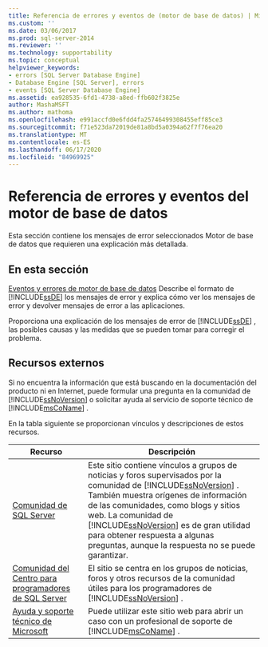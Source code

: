 ```yaml
---
title: Referencia de errores y eventos de (motor de base de datos) | Microsoft Docs
ms.custom: ''
ms.date: 03/06/2017
ms.prod: sql-server-2014
ms.reviewer: ''
ms.technology: supportability
ms.topic: conceptual
helpviewer_keywords:
- errors [SQL Server Database Engine]
- Database Engine [SQL Server], errors
- events [SQL Server Database Engine]
ms.assetid: ea928535-6fd1-4738-a8ed-ffb602f3825e
author: MashaMSFT
ms.author: mathoma
ms.openlocfilehash: e991accfd0e6fdd4fa25746499308455eff85ce3
ms.sourcegitcommit: f71e523da72019de81a8bd5a0394a62f7f76ea20
ms.translationtype: MT
ms.contentlocale: es-ES
ms.lasthandoff: 06/17/2020
ms.locfileid: "84969925"
---
```

# <a name="errors-and-events-reference-database-engine"></a>Referencia de errores y eventos del motor de base de datos

Esta sección contiene los mensajes de error seleccionados Motor de base de datos que requieren una explicación más detallada.
  
## <a name="in-this-section"></a>En esta sección  
 [Eventos y errores de motor de base de datos](database-engine-events-and-errors.md) Describe el formato de [!INCLUDE[ssDE](../../includes/ssde-md.md)] los mensajes de error y explica cómo ver los mensajes de error y devolver mensajes de error a las aplicaciones.  
  
 Proporciona una explicación de los mensajes de error de [!INCLUDE[ssDE](../../includes/ssde-md.md)] , las posibles causas y las medidas que se pueden tomar para corregir el problema.  
  
## <a name="external-resources"></a>Recursos externos  
 Si no encuentra la información que está buscando en la documentación del producto ni en Internet, puede formular una pregunta en la comunidad de [!INCLUDE[ssNoVersion](../../includes/ssnoversion-md.md)] o solicitar ayuda al servicio de soporte técnico de [!INCLUDE[msCoName](../../includes/msconame-md.md)] .  
  
 En la tabla siguiente se proporcionan vínculos y descripciones de estos recursos.  
  
|Recurso|Descripción|  
|--------------|-----------------|  
|[Comunidad de SQL Server](https://go.microsoft.com/fwlink/?LinkId=42455)|Este sitio contiene vínculos a grupos de noticias y foros supervisados por la comunidad de [!INCLUDE[ssNoVersion](../../includes/ssnoversion-md.md)] . También muestra orígenes de información de las comunidades, como blogs y sitios web. La comunidad de [!INCLUDE[ssNoVersion](../../includes/ssnoversion-md.md)] es de gran utilidad para obtener respuesta a algunas preguntas, aunque la respuesta no se puede garantizar.|  
|[Comunidad del Centro para programadores de SQL Server](https://go.microsoft.com/fwlink/?LinkId=42456)|El sitio se centra en los grupos de noticias, foros y otros recursos de la comunidad útiles para los programadores de [!INCLUDE[ssNoVersion](../../includes/ssnoversion-md.md)] .|  
|[Ayuda y soporte técnico de Microsoft](https://go.microsoft.com/fwlink/?linkid=16419)|Puede utilizar este sitio web para abrir un caso con un profesional de soporte de [!INCLUDE[msCoName](../../includes/msconame-md.md)] .|  
  
  
